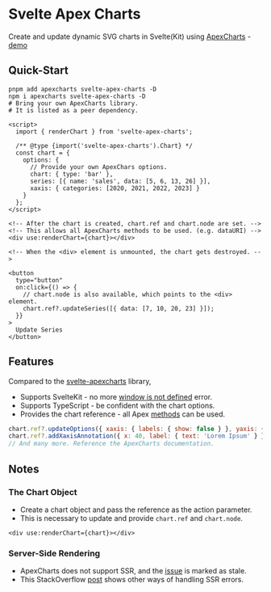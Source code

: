 # Svelte Apex Charts

Create and update dynamic SVG charts in Svelte(Kit) using [ApexCharts] - [demo]

[ApexCharts]: https://apexcharts.com/
[demo]: https://svelte.dev/repl/5c0f420535964b4da65c03c6bcb69439?version=4.2.8

## Quick-Start

```shell
pnpm add apexcharts svelte-apex-charts -D
npm i apexcharts svelte-apex-charts -D
# Bring your own ApexCharts library.
# It is listed as a peer dependency.
```

```svelte
<script>
  import { renderChart } from 'svelte-apex-charts';

  /** @type {import('svelte-apex-charts').Chart} */
  const chart = {
    options: {
      // Provide your own ApexChars options.
      chart: { type: 'bar' },
      series: [{ name: 'sales', data: [5, 6, 13, 26] }],
      xaxis: { categories: [2020, 2021, 2022, 2023] }
    }
  };
</script>

<!-- After the chart is created, chart.ref and chart.node are set. -->
<!-- This allows all ApexCharts methods to be used. (e.g. dataURI) -->
<div use:renderChart={chart}></div>

<!-- When the <div> element is unmounted, the chart gets destroyed. -->

<button
  type="button"
  on:click={() => {
    // chart.node is also available, which points to the <div> element.
    chart.ref?.updateSeries([{ data: [7, 10, 20, 23] }]);
  }}
>
  Update Series
</button>
```

## Features

Compared to the [svelte-apexcharts] library,

- Supports SvelteKit - no more [window is not defined] error.
- Supports TypeScript - be confident with the chart options.
- Provides the chart reference - all Apex [methods] can be used.

[svelte-apexcharts]: https://github.com/galkatz373/svelte-apexcharts#readme
[window is not defined]: https://github.com/galkatz373/svelte-apexcharts/issues/163
[methods]: https://apexcharts.com/docs/methods

```javascript
chart.ref?.updateOptions({ xaxis: { labels: { show: false } }, yaxis: { min: 20, max: 100 } });
chart.ref?.addXaxisAnnotation({ x: 40, label: { text: 'Lorem Ipsum' } });
// And many more. Reference the ApexCharts documentation.
```

## Notes

### The Chart Object

- Create a chart object and pass the reference as the action parameter.
- This is necessary to update and provide `chart.ref` and `chart.node`.

```svelte
<div use:renderChart={chart}></div>
```

### Server-Side Rendering

- ApexCharts does not support SSR, and the [issue] is marked as stale.
- This StackOverflow [post] shows other ways of handling SSR errors.

[issue]: https://github.com/apexcharts/apexcharts.js/issues/3703
[post]: https://stackoverflow.com/questions/69874742

